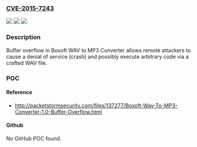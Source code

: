 ### [CVE-2015-7243](https://cve.mitre.org/cgi-bin/cvename.cgi?name=CVE-2015-7243)
![](https://img.shields.io/static/v1?label=Product&message=n%2Fa&color=blue)
![](https://img.shields.io/static/v1?label=Version&message=n%2Fa&color=blue)
![](https://img.shields.io/static/v1?label=Vulnerability&message=n%2Fa&color=brighgreen)

### Description

Buffer overflow in Boxoft WAV to MP3 Converter allows remote attackers to cause a denial of service (crash) and possibly execute arbitrary code via a crafted WAV file.

### POC

#### Reference
- http://packetstormsecurity.com/files/137277/Boxoft-Wav-To-MP3-Converter-1.0-Buffer-Overflow.html

#### Github
No GitHub POC found.


